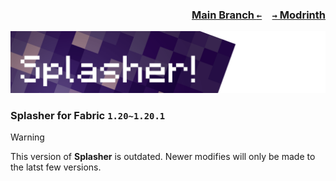 ### <p align=right>[Main Branch `←`](https://github.com/KessokuTeaTime/Splasher)&emsp;[`→` Modrinth](https://modrinth.com/mod/splasher)</p>

![Banner](https://github.com/KessokuTeaTime/Splasher/blob/artwork/banner.png)

### Splasher for Fabric `1.20~1.20.1`

> [!WARNING]
> This version of **Splasher** is outdated. Newer modifies will only be made to the latst few versions.
